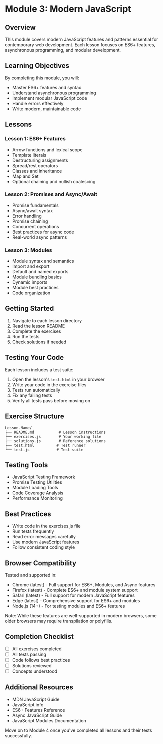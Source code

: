 # Module 3: Modern JavaScript

## Overview
This module covers modern JavaScript features and patterns essential for contemporary web development. Each lesson focuses on ES6+ features, asynchronous programming, and modular development.

## Learning Objectives
By completing this module, you will:
- Master ES6+ features and syntax
- Understand asynchronous programming
- Implement modular JavaScript code
- Handle errors effectively
- Write modern, maintainable code

## Lessons

### Lesson 1: ES6+ Features
- Arrow functions and lexical scope
- Template literals
- Destructuring assignments
- Spread/rest operators
- Classes and inheritance
- Map and Set
- Optional chaining and nullish coalescing

### Lesson 2: Promises and Async/Await
- Promise fundamentals
- Async/await syntax
- Error handling
- Promise chaining
- Concurrent operations
- Best practices for async code
- Real-world async patterns

### Lesson 3: Modules
- Module syntax and semantics
- Import and export
- Default and named exports
- Module bundling basics
- Dynamic imports
- Module best practices
- Code organization

## Getting Started

1. Navigate to each lesson directory
2. Read the lesson README
3. Complete the exercises
4. Run the tests
5. Check solutions if needed

## Testing Your Code

Each lesson includes a test suite:
1. Open the lesson's `test.html` in your browser
2. Write your code in the exercise files
3. Tests run automatically
4. Fix any failing tests
5. Verify all tests pass before moving on

## Exercise Structure
```
Lesson-Name/
├── README.md           # Lesson instructions
├── exercises.js        # Your working file
├── solutions.js        # Reference solutions
├── test.html          # Test runner
└── test.js            # Test suite
```

## Testing Tools
- JavaScript Testing Framework
- Promise Testing Utilities
- Module Loading Tools
- Code Coverage Analysis
- Performance Monitoring

## Best Practices
- Write code in the exercises.js file
- Run tests frequently
- Read error messages carefully
- Use modern JavaScript features
- Follow consistent coding style

## Browser Compatibility
Tested and supported in:
- Chrome (latest) - Full support for ES6+, Modules, and Async features
- Firefox (latest) - Complete ES6+ and module system support
- Safari (latest) - Full support for modern JavaScript features
- Edge (latest) - Comprehensive support for ES6+ and modules
- Node.js (14+) - For testing modules and ES6+ features

Note: While these features are well-supported in modern browsers, some older browsers may require transpilation or polyfills.

## Completion Checklist
- [ ] All exercises completed
- [ ] All tests passing
- [ ] Code follows best practices
- [ ] Solutions reviewed
- [ ] Concepts understood

## Additional Resources
- MDN JavaScript Guide
- JavaScript.info
- ES6+ Features Reference
- Async JavaScript Guide
- JavaScript Modules Documentation

Move on to Module 4 once you've completed all lessons and their tests successfully. 
